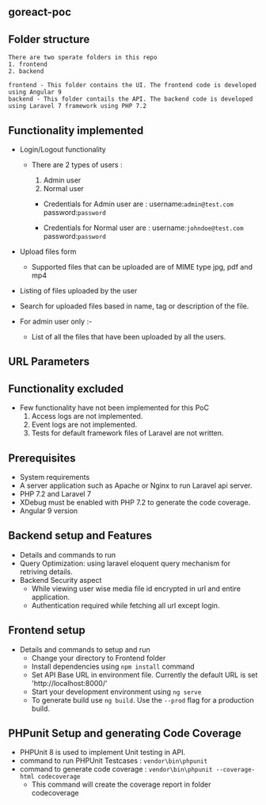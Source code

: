  

## goreact-poc

## Folder structure 
	There are two sperate folders in this repo
	1. frontend
	2. backend
	
	frontend - This folder contains the UI. The frontend code is developed using Angular 9
	backend - This folder contails the API. The backend code is developed using Laravel 7 framework using PHP 7.2

## Functionality implemented
 - Login/Logout functionality
	- There are 2 types of users : 
		1. Admin user
		2. Normal user
		
		- Credentials for Admin user are :
			username:```admin@test.com```
			password:```password```
	
		- Credentials for Normal user are :
			username:```johndoe@test.com```
			password:```password```
		
 - Upload files form
	- Supported files that can be uploaded are of MIME type jpg, pdf and mp4

 - Listing of files uploaded by the user 
 - Search for uploaded files based in name, tag or description of the file.
 - For admin user only :- 
	- List of all the files that have been uploaded by all the users.
 
## URL Parameters
	
## Functionality excluded 
 - Few functionality have not been implemented for this PoC
	1. Access logs are not implemented.
	2. Event logs are not implemented.
	3. Tests for default framework files of Laravel are not written.

## Prerequisites
 - System requirements
 - A server application such as Apache or Nginx to run Laravel api server.
 - PHP 7.2 and Laravel 7
 - XDebug must be enabled with PHP 7.2 to generate the code coverage.
 - Angular 9 version 

## Backend setup and Features
 - Details and commands to run
 - Query Optimization: using laravel eloquent query mechanism for retriving details.
 - Backend Security aspect
   - While viewing user wise media file id encrypted in url and entire application.
   - Authentication required while fetching all url except login.

## Frontend setup
 - Details and commands to setup and run
   - Change your directory to Frontend folder
   - Install dependencies using `npm install` command
   - Set API Base URL in environment file. Currently the default URL is set 'http://localhost:8000/'
   - Start your development environment using `ng serve`
   - To generate build use `ng build`. Use the `--prod` flag for a production build.

## PHPunit Setup and generating Code Coverage
 - PHPUnit 8 is used to implement Unit testing in API.
 - command to run PHPUnit Testcases : 
	```vendor\bin\phpunit```
 - command to generate code coverage : 
	```vendor\bin\phpunit --coverage-html codecoverage```
	 - This command will create the coverage report in folder codecoverage
